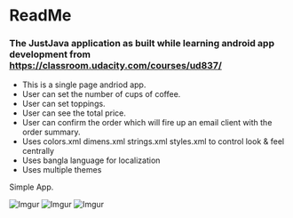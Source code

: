 # ReadMe

### The JustJava application as built while learning android app development from https://classroom.udacity.com/courses/ud837/

* This is a single page andriod app.
* User can set the number of cups of coffee.
* User can set toppings.
* User can see the total price.
* User can confirm the order which will fire up an email client with the order summary.
* Uses colors.xml dimens.xml strings.xml styles.xml to control look & feel centrally
* Uses bangla language for localization
* Uses multiple themes

Simple App.

![Imgur](https://i.imgur.com/Df7FlkYl.png)
![Imgur](https://i.imgur.com/veJAc36l.png)
![Imgur](https://i.imgur.com/GWpnDaNl.png)
